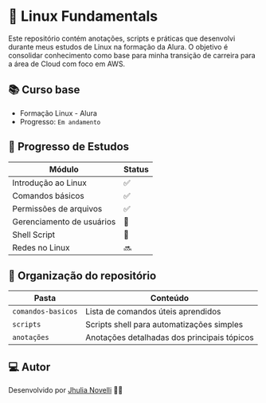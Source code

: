 # 🐧 Linux Fundamentals

Este repositório contém anotações, scripts e práticas que desenvolvi durante meus estudos de Linux na formação da Alura. O objetivo é consolidar conhecimento como base para minha transição de carreira para a área de Cloud com foco em AWS.

## 📚 Curso base
- Formação Linux - Alura
- Progresso: `Em andamento`

## 🌱 Progresso de Estudos

| Módulo                            | Status |
|----------------------------------|--------|
| Introdução ao Linux              | ✅ |
| Comandos básicos                 | ✅ |
| Permissões de arquivos           | ✅ |
| Gerenciamento de usuários        | 🔄 |
| Shell Script                     | 🔄 |
| Redes no Linux                   | 🔜 |

## 📁 Organização do repositório

| Pasta             | Conteúdo                                      |
|------------------|-----------------------------------------------|
| `comandos-basicos` | Lista de comandos úteis aprendidos           |
| `scripts`          | Scripts shell para automatizações simples     |
| `anotações`        | Anotações detalhadas dos principais tópicos   |

## 💻 Autor

Desenvolvido por [Jhulia Novelli](https://github.com/JhuliaNovelli) 👩‍💻
